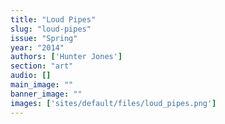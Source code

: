```yaml
---
title: "Loud Pipes"
slug: "loud-pipes"
issue: "Spring"
year: "2014"
authors: ['Hunter Jones']
section: "art"
audio: []
main_image: ""
banner_image: ""
images: ['sites/default/files/loud_pipes.png']
---
```

